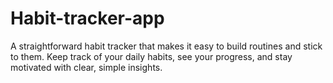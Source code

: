 # Habit-tracker-app
A straightforward habit tracker that makes it easy to build routines and stick to them. Keep track of your daily habits, see your progress, and stay motivated with clear, simple insights.
